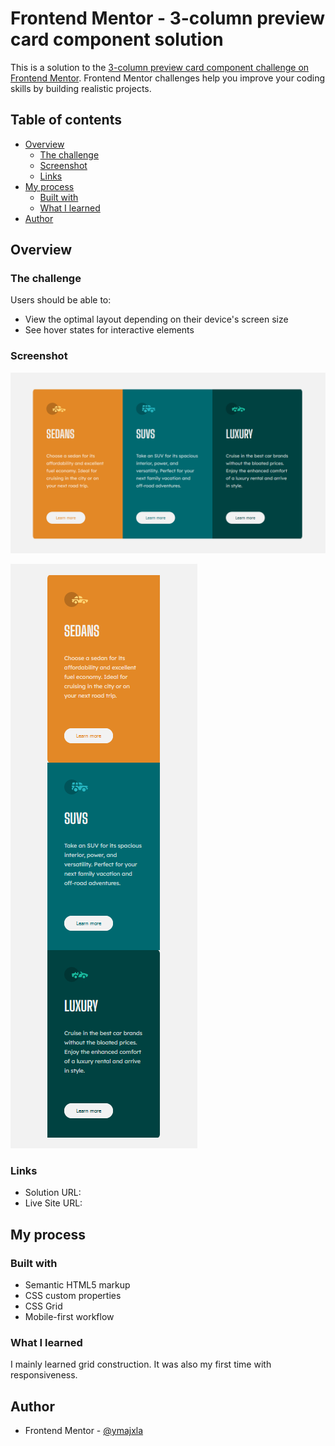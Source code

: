 # Frontend Mentor - 3-column preview card component solution

This is a solution to the [3-column preview card component challenge on Frontend Mentor](https://www.frontendmentor.io/challenges/3column-preview-card-component-pH92eAR2-). Frontend Mentor challenges help you improve your coding skills by building realistic projects. 

## Table of contents

- [Overview](#overview)
  - [The challenge](#the-challenge)
  - [Screenshot](#screenshot)
  - [Links](#links)
- [My process](#my-process)
  - [Built with](#built-with)
  - [What I learned](#what-i-learned)
- [Author](#author)


## Overview

### The challenge

Users should be able to:

- View the optimal layout depending on their device's screen size
- See hover states for interactive elements

### Screenshot

![](./images/web_view.png)

![](./images/mobile_view.png)

### Links

- Solution URL: [](https://www.frontendmentor.io/solutions/3column-preview-card-component-solution-QG_PIFCJn)
- Live Site URL: [](https://majxla.github.io/3-column-preview-card-component-solution/)

## My process

### Built with

- Semantic HTML5 markup
- CSS custom properties
- CSS Grid
- Mobile-first workflow

### What I learned

I mainly learned grid construction.
It was also my first time with responsiveness.

## Author

- Frontend Mentor - [@ymajxla](https://www.frontendmentor.io/profile/majxla)

